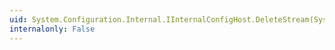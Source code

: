 ```yaml
---
uid: System.Configuration.Internal.IInternalConfigHost.DeleteStream(System.String)
internalonly: False
---
```

